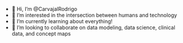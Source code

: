 - 👋 Hi, I’m @CarvajalRodrigo
- 👀 I’m interested in the intersection between humans and technology 
- 🌱 I’m currently learning about everything!
- 💞️ I’m looking to collaborate on data modeling, data science, clinical data, and concept maps


<!---
CarvajalRodrigo/CarvajalRodrigo is a ✨ special ✨ repository because its `README.md` (this file) appears on your GitHub profile.
You can click the Preview link to take a look at your changes.
--->
